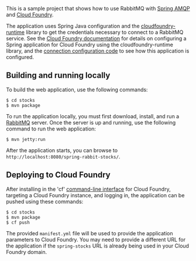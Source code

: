 This is a sample project that shows how to use RabbitMQ with [Spring AMQP](http://github.com/SpringSource/spring-amqp) and [Cloud Foundry](http://www.cloudfoundry.com/).

The application uses Spring Java configuration and the [cloudfoundry-runtime](https://github.com/cloudfoundry/vcap-java/tree/master/cloudfoundry-runtime) library to get the credentials necessary to connect to a RabbitMQ service. See the [Cloud Foundry documentation](http://docs.cloudfoundry.com/docs/using/services/spring-service-bindings.html) for details on configuring a Spring application for Cloud Foundry using the cloudfoundry-runtime library, and the [connection configuration code](https://github.com/cloudfoundry-samples/spring-amqp-samples/blob/master/stocks/src/main/java/org/springframework/amqp/rabbit/stocks/config/AbstractStockAppRabbitConfiguration.java#L67) to see how this application is configured.

## Building and running locally ##

To build the web application, use the following commands:

    $ cd stocks
    $ mvn package

To run the application locally, you must first download, install, and run a [RabbitMQ](http://www.rabbitmq.com) server.
Once the server is up and running, use the following command to run the web application:

    $ mvn jetty:run

After the application starts, you can browse to `http://localhost:8080/spring-rabbit-stocks/`.

## Deploying to Cloud Foundry ##

After installing in the 'cf' [command-line interface](http://docs.cloudfoundry.com/docs/using/managing-apps/cf/) for Cloud Foundry, targeting a Cloud Foundry instance, and logging in, the application can be pushed using these commands:

    $ cd stocks
    $ mvn package
    $ cf push

The provided `manifest.yml` file will be used to provide the application parameters to Cloud Foundry. You may need to provide a different URL for the application if the `spring-stocks` URL is already being used in your Cloud Foundry domain.
